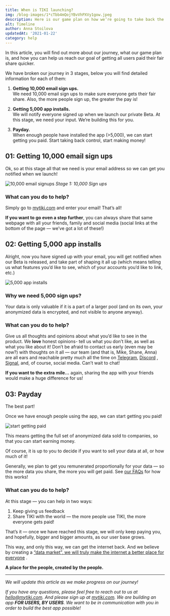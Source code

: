 ```yaml
---
title: When is TIKI launching?
img: /blog-images/1*cTbb4mQojYBvVhPXVy1gow.jpeg
description: Here is our game plan on how we’re going to take back the internet and get you paid.
alt: Timeline
author: Anna Stoilova
updatedAt: '2021-01-22'
category: help
---
```

In this article, you will find out more about our journey, what our game plan is, and how you can help us reach our goal
of getting all users paid their fair share quicker.

We have broken our journey in 3 stages, below you will find detailed information for each of them:

1. **Getting 10,000 email sign ups.**  
   We need 10,000 email sign ups to make sure everyone gets their fair share. Also, the more people sign up, the greater
   the pay is!

2. **Getting 5,000 app installs.**  
   We will notify everyone signed up when we launch our private Beta. At this stage, we need your input. We’re building
   this for you.

3. **Payday.**  
   When enough people have installed the app (>5,000), we can start getting you paid. Start taking back control, start
   making money!

## 01: Getting 10,000 email sign ups

Ok, so at this stage all that we need is your email address so we can get you notified when we launch!

![10,000 email signups](/blog-images/1*B4FlkypLtOPWJuvM12zJfA.jpeg)
*Stage 1: 10,000 Sign ups*

### What can you do to help?

Simply go to [mytiki.com](https://mytiki.com/#signup) and enter your email! That’s all!

**If you want to go even a step further**, you can always share that same webpage with all your friends, family and
social media (social links at the bottom of the page — we’ve got a lot of these!)

## 02: Getting 5,000 app installs

Alright, now you have signed up with your email, you will get notified when our Beta is released, and take part of
shaping it all up (which means telling us what features you’d like to see, which of your accounts you’d like to link,
etc.)

![5,000 app installs](/blog-images/1*2EMoJqdiPjMgMlCymLpnjw.jpeg)

### Why we need 5,000 sign ups?

Your data is only valuable if it is a part of a larger pool (and on its own, your anonymized data is encrypted, and not
visible to anyone anyway).

### What can you do to help?

Give us all thoughts and opinions about what you’d like to see in the product. We **love** honest opinions- tell us what
you don’t like, as well as what you like about it! Don’t be afraid to contact us early (even may be now?) with thoughts
on it all — our team (and that is, Mike, Shane, Anna) are all ears and reachable pretty much all the time
on [Telegram](https://t.me/mytikiapp), [Discord](https://discord.com/invite/evjYQq48Be)
, [Signal](https://signal.group/#CjQKIA66Eq2VHecpcCd-cu-dziozMRSH3EuQdcZJNyMOYNi5EhC0coWtjWzKQ1dDKEjMqhkP), and, of
course, social media. Can’t wait to chat!

**If you want to the extra mile…** again, sharing the app with your friends would make a huge difference for us!

## 03: Payday

The best part!

Once we have enough people using the app, we can start getting you paid!

![start getting paid](/blog-images/1*maa2Z_UVgeSlN4PhAp8TGg.jpeg)

This means getting the full set of anonymized data sold to companies, so that you can start earning money.

Of course, it is up to you to decide if you want to sell your data at all, or how much of it!

Generally, we plan to get you remunerated proportionally for your data — so the more data you share, the more you will
get paid. See [our FAQs](https://mytiki.com/blog/faq) for how this works!

### What can you do to help?

At this stage — you can help in two ways:

1. Keep giving us feedback
2. Share TIKI with the world — the more people use TIKI, the more everyone gets paid!

That’s it — once we have reached this stage, we will only keep paying you, and hopefully, bigger and bigger amounts, as
our user base grows.

This way, and only this way, we can get the internet back. And we believe by creating
a [“data market”, we will truly make the internet a better place for everyone](https://mytiki.com/blog/data-market-fix-internet)
.

**A place for the people, created by the people.**

---

*We will update this article as we make progress on our journey!*

*If you have any questions, please feel free to reach out to us at [hello@mytiki.com](mailto:hello@mytiki.com). And
please sign up at [mytiki.com](https://mytiki.com/#signup). We are building an app **FOR USERS, BY USERS**. We want to
be in communication with you in order to build the best app possible!*


   

